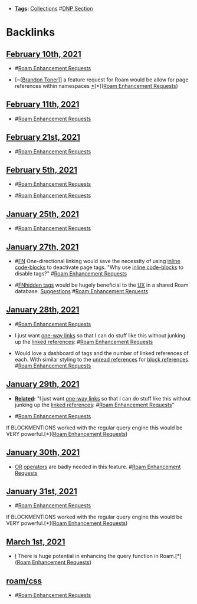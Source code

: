 - **[Tags](<Tags.md>):** [Collections](<Collections.md>) #[DNP Section](<DNP Section.md>)

# Backlinks
## [February 10th, 2021](<February 10th, 2021.md>)
- #[Roam Enhancement Requests](<Roam Enhancement Requests.md>)

- [~[[Brandon Toner](<~[[Brandon Toner.md>)]] a feature request for Roam would be allow for page references within namespaces [*](((7QgJ6Ey63)))[*]([Roam Enhancement Requests](<Roam Enhancement Requests.md>))

## [February 11th, 2021](<February 11th, 2021.md>)
- #[Roam Enhancement Requests](<Roam Enhancement Requests.md>)

## [February 21st, 2021](<February 21st, 2021.md>)
- #[Roam Enhancement Requests](<Roam Enhancement Requests.md>)

## [February 5th, 2021](<February 5th, 2021.md>)
- #[Roam Enhancement Requests](<Roam Enhancement Requests.md>)

- #[Roam Enhancement Requests](<Roam Enhancement Requests.md>)

## [January 25th, 2021](<January 25th, 2021.md>)
- #[Roam Enhancement Requests](<Roam Enhancement Requests.md>)

## [January 27th, 2021](<January 27th, 2021.md>)
- #[FN](<FN.md>) One-directional linking would save the necessity of using [inline code-blocks](<inline code-blocks.md>) to deactivate page tags. "Why use [inline code-blocks](<inline code-blocks.md>) to disable tags?" #[Roam Enhancement Requests](<Roam Enhancement Requests.md>)

- #[FN](<FN.md>)[hidden tags](<hidden tags.md>) would be hugely beneficial to the [UX](<UX.md>) in a shared Roam database. [Suggestions](<Suggestions.md>) #[Roam Enhancement Requests](<Roam Enhancement Requests.md>)

## [January 28th, 2021](<January 28th, 2021.md>)
- #[Roam Enhancement Requests](<Roam Enhancement Requests.md>)

- I just want [one-way links](<one-way links.md>) so that I can do stuff like this without junking up the [linked references](<linked references.md>): #[Roam Enhancement Requests](<Roam Enhancement Requests.md>)

- Would love a dashboard of tags and the number of linked references of each. With similar styling to the [unread references](<unread references.md>) for [block references](<block references.md>). #[Roam Enhancement Requests](<Roam Enhancement Requests.md>)

## [January 29th, 2021](<January 29th, 2021.md>)
- **[Related](<Related.md>):** "I just want [one-way links](<one-way links.md>) so that I can do stuff like this without junking up the [linked references](<linked references.md>): #[Roam Enhancement Requests](<Roam Enhancement Requests.md>)"

- #[Roam Enhancement Requests](<Roam Enhancement Requests.md>)

If BLOCKMENTIONS worked with the regular query engine this would be VERY powerful.[*]([Roam Enhancement Requests](<Roam Enhancement Requests.md>))

## [January 30th, 2021](<January 30th, 2021.md>)
- [OR](<OR.md>) [operators](<operators.md>) are badly needed in this feature. #[Roam Enhancement Requests](<Roam Enhancement Requests.md>)

## [January 31st, 2021](<January 31st, 2021.md>)
- #[Roam Enhancement Requests](<Roam Enhancement Requests.md>)

If BLOCKMENTIONS worked with the regular query engine this would be VERY powerful.[*]([Roam Enhancement Requests](<Roam Enhancement Requests.md>))

## [March 1st, 2021](<March 1st, 2021.md>)
- [I](<I.md>) There is huge potential in enhancing the query function in Roam.[*]([Roam Enhancement Requests](<Roam Enhancement Requests.md>))

## [roam/css](<roam/css.md>)
- #[Roam Enhancement Requests](<Roam Enhancement Requests.md>)


